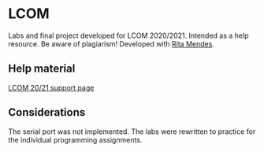 # LCOM

Labs and final project developed for LCOM 2020/2021.
Intended as a help resource. Be aware of plagiarism!
Developed with [Rita Mendes](https://github.com/eukia).

## Help material

[LCOM 20/21 support page](https://paginas.fe.up.pt/~pfs/aulas/lcom2020/)

## Considerations

The serial port was not implemented.
The labs were rewritten to practice for the individual programming assignments.
